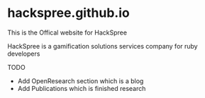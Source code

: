 # hackspree.github.io

This is the Offical website for HackSpree

HackSpree is a gamification solutions services company for ruby developers




TODO
- Add OpenResearch section which is a blog
- Add Publications which is finished research
